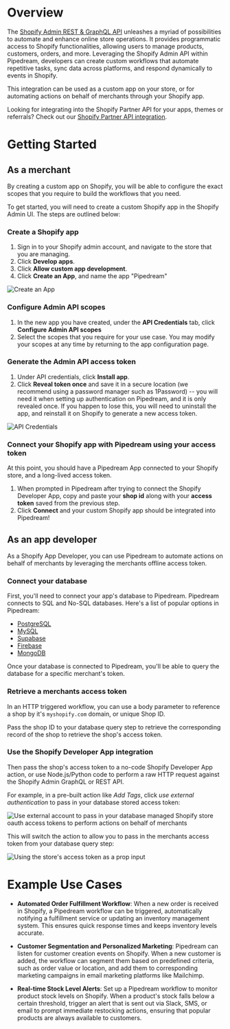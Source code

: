 # Overview

The [Shopify Admin REST & GraphQL API](https://shopify.dev/docs/api/admin) unleashes a myriad of possibilities to automate and enhance online store operations. It provides programmatic access to Shopify functionalities, allowing users to manage products, customers, orders, and more. Leveraging the Shopify Admin API within Pipedream, developers can create custom workflows that automate repetitive tasks, sync data across platforms, and respond dynamically to events in Shopify.

This integration can be used as a custom app on your store, or for automating actions on behalf of merchants through your Shopify app.

Looking for integrating into the Shopify Partner API for your apps, themes or referrals? Check out our [Shopify Partner API integration](https://pipedream.com/apps/shopify-partner).

# Getting Started

## As a merchant

By creating a custom app on Shopify, you will be able to configure the exact scopes that you require to build the workflows that you need.

To get started, you will need to create a custom Shopify app in the Shopify Admin UI. The steps are outlined below:

### Create a Shopify app

1. Sign in to your Shopify admin account, and navigate to the store that you are managing.
2. Click **Develop apps**.
3. Click **Allow custom app development**.
4. Click **Create an App**, and name the app "Pipedream"

![Create an App](https://res.cloudinary.com/dpenc2lit/image/upload/v1688060015/Screenshot_2023-06-29_at_10.11.43_AM_unkom4.png)

### Configure Admin API scopes

1. In the new app you have created, under the **API Credentials** tab, click **Configure Admin API scopes**
2. Select the scopes that you require for your use case. You may modify your scopes at any time by returning to the app configuration page.

### Generate the Admin API access token

1. Under API credentials, click **Install app**.
2. Click **Reveal token once** and save it in a secure location (we recommend using a password manager such as 1Password) -- you will need it when setting up authentication on Pipedream, and it is only revealed once. If you happen to lose this, you will need to uninstall the app, and reinstall it on Shopify to generate a new access token.

![API Credentials](https://res.cloudinary.com/dpenc2lit/image/upload/v1688061470/Screenshot_2023-06-29_at_10.54.53_AM_jta5gc.png)

### Connect your Shopify app with Pipedream using your access token

At this point, you should have a Pipedream App connected to your Shopify store, and a long-lived access token.

1. When prompted in Pipedream after trying to connect the Shopify Developer App, copy and paste your **shop id** along with your **access token** saved from the previous step.
2. Click **Connect** and your custom Shopify app should be integrated into Pipedream!

## As an app developer

As a Shopify App Developer, you can use Pipedream to automate actions on behalf of merchants by leveraging the merchants offline access token.

### Connect your database

First, you'll need to connect your app's database to Pipedream. Pipedream connects to SQL and No-SQL databases. Here's a list of popular options in Pipedream:

- [PostgreSQL](https://pipedream.com/apps/postgresql)
- [MySQL](https://pipedream.com/apps/mysql)
- [Supabase](https://pipedream.com/apps/supabase)
- [Firebase](https://pipedream.com/apps/firebase)
- [MongoDB](https://pipedream.com/apps/mongodb)

Once your database is connected to Pipedream, you'll be able to query the database for a specific merchant's token.

### Retrieve a merchants access token

In an HTTP triggered workflow, you can use a body parameter to reference a shop by it's `myshopify.com` domain, or unique Shop ID.

Pass the shop ID to your database query step to retrieve the corresponding record of the shop to retrieve the shop's access token.

### Use the Shopify Developer App integration

Then pass the shop's access token to a no-code Shopify Developer App action, or use Node.js/Python code to perform a raw HTTP request against the Shopify Admin GraphQL or REST API.

For example, in a pre-built action like _Add Tags_, click _use external authentication_ to pass in your database stored access token:

![Use external account to pass in your database managed Shopify store oauth access tokens to perform actions on behalf of merchants](https://res.cloudinary.com/pipedreamin/image/upload/v1714495695/marketplace/apps/shopify_developer_a/CleanShot_2024-04-30_at_12.47.21_cewyzb.png)

This will switch the action to allow you to pass in the merchants access token from your database query step:

![Using the store's access token as a prop input](https://res.cloudinary.com/pipedreamin/image/upload/v1714495801/marketplace/apps/shopify_developer_a/CleanShot_2024-04-30_at_12.49.43_qclqdi.png)

# Example Use Cases

- **Automated Order Fulfillment Workflow**: When a new order is received in Shopify, a Pipedream workflow can be triggered, automatically notifying a fulfillment service or updating an inventory management system. This ensures quick response times and keeps inventory levels accurate.

- **Customer Segmentation and Personalized Marketing**: Pipedream can listen for customer creation events on Shopify. When a new customer is added, the workflow can segment them based on predefined criteria, such as order value or location, and add them to corresponding marketing campaigns in email marketing platforms like Mailchimp.

- **Real-time Stock Level Alerts**: Set up a Pipedream workflow to monitor product stock levels on Shopify. When a product's stock falls below a certain threshold, trigger an alert that is sent out via Slack, SMS, or email to prompt immediate restocking actions, ensuring that popular products are always available to customers.
